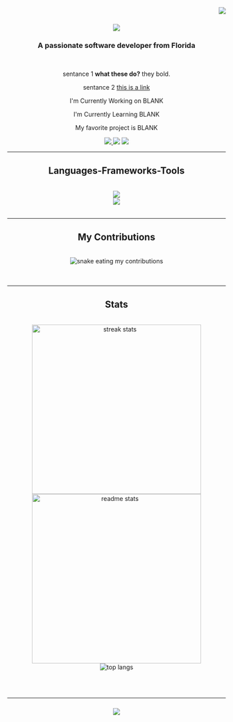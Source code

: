 <img align="right" src="https://visitor-badge.laobi.icu/badge?page_id=AnneMarieJetton.AnneMarieJetton" />

<h1 align="center">
  <img src="https://readme-typing-svg.herokuapp.com/?
font=Righteous&size=35&center=true&vCenter=true&width=500&height=700&duration=4000&lines=Hi+There!;+I'm+Anne+Jetton!;" />
</h1>

<h3 align="center"> A passionate software developer from Florida </h3>

<br/>

<div align="center">

  sentance 1 **what these do?** they bold.

  sentance 2 [this is a link](www.google.com)

  I'm Currently Working on BLANK

  I'm Currently Learning BLANK

  My favorite project is BLANK

</div>

<div align="center">
  <a href="mailto:annemariejetton@gmail.com">
    <img src="https:img.shields.io/badge/gmail-333333?style=for-the-badge&logo=gmail&logoColor=white" />
  </a>
  <a href"https://in.linkedin.com/in/anne-jetton" target="_blank">
    <img src="https:img.shields.io/badge/LinkedIn-333333?style=for-the-badge&logo=linkedin&logoColor=white" />
  </a>
  <a href="https://AnneMarieJetton.github.io" target="_blank">
    <img src="https:img.shields.io/badge/portfolio-333333?style=for-the-badge&logo=todoist&logoColor=white" />
  </a>
</div>

<hr/>

<h2 align="center"> Languages-Frameworks-Tools </h2>
<br/>
<div align="center">
  <a href="https://skillicons.dev">
    <img src="https://skillicons.dev/icons?i=github,python,java,c,javascript,firebase" /> <br>
    <img src="https://skillicons.dev/icons?i=react,mysql,css,html,git" /> <br>
  </a>
</div>

<br/>
<hr/>

<div align="center">
  <h2> My Contributions </h2>
  <br>
  <img alt="snake eating my contributions" src="https://raw.githubusercontent.com/AnneMarieJetton/AnneMarieJetton/output/github-contribution-grid-snake.svg" />
  <br/><br/><br/>
</div>

<hr/>

<h2 align="center"> Stats </h2>
<br>
<div align=center>
  <img width=390 src="https://streak-stats.demolab.com/?user=AnneMarieJetton&count_private=true&theme=react&border_radius=10" alt="streak stats" />
  <img width=390 src="https://github-readme-stats.vercel.app/api?username=AnneMarieJetton&count_private=true&show_icons=true&theme=react&rank_icon=github&border_radius=10" alt="readme stats" />
  <br/>
  <img alt="top langs" src="https://github-readme-stats.vercel.app/api/top-langs/?username=AnneMarieJetton&layout=compact"/>
</div>

<br/><br/>
<hr/>

<h3 align="center">
  <img src="https://readme-typing-svg.herokuapp.com/?
font=Righteous&size=25&center=true&vCenter=true&width=500&height=70&duration=4000&lines=Thanks+for+visiting!;+Send+me+a+message+on+Linkedin">
</h3>

<br/>



